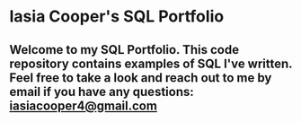 # Iasia Cooper's SQL Portfolio
## Welcome to my SQL Portfolio. This code repository contains examples of SQL I've written. Feel free to take a look and reach out to me by email if you have any questions: iasiacooper4@gmail.com
